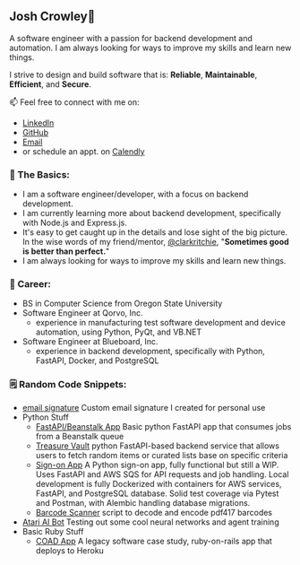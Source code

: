 ## Josh Crowley👋
A software engineer with a passion for backend development and automation. I am always looking for ways to improve my skills and learn new things.

I strive to design and build software that is: **Reliable**, **Maintainable**, **Efficient**, and **Secure**.

📫 Feel free to connect with me on:
- [LinkedIn](https://www.linkedin.com/in/joshua-crowley-3i7/)
- [GitHub](https://github.com/jcrowley3)
- [Email](mailto:jcrowley317@gmail.com)
- or schedule an appt. on [Calendly](https://calendly.com/joshcrowley/30min)

### 💬 The Basics:
- I am a software engineer/developer, with a focus on backend development.
- I am currently learning more about backend development, specifically with Node.js and Express.js.
- It's easy to get caught up in the details and lose sight of the big picture. In the wise words of my friend/mentor, [@clarkritchie](https://github.com/clarkritchie), "**Sometimes good is better than perfect.**" 
- I am always looking for ways to improve my skills and learn new things.

### 🔭 Career:
- BS in Computer Science from Oregon State University
- Software Engineer at Qorvo, Inc.
  - experience in manufacturing test software development and device automation, using Python, PyQt, and VB.NET
- Software Engineer at Blueboard, Inc.
  - experience in backend development, specifically with Python, FastAPI, Docker, and PostgreSQL


### 🗒️ Random Code Snippets:
- [email signature](https://github.com/jcrowley3/email_signature) Custom email signature I created for personal use
- Python Stuff
  - [FastAPI/Beanstalk App](https://github.com/jcrowley3/fast_stalk) Basic python FastAPI app that consumes jobs from a Beanstalk queue
  - [Treasure Vault](https://github.com/jcrowley3/treasure_vault) python FastAPI-based backend service that allows users to fetch random items or curated lists base on specific criteria
  - [Sign-on App](https://github.com/jcrowley3/magic_signon) A Python sign-on app, fully functional but still a WIP. Uses FastAPI and AWS SQS for API requests and job handling. Local development is fully Dockerized with containers for AWS services, FastAPI, and PostgreSQL database. Solid test coverage via Pytest and Postman, with Alembic handling database migrations.
  - [Barcode Scanner](https://github.com/jcrowley3/barcode_scanner) script to decode and encode pdf417 barcodes
- [Atari AI Bot](https://github.com/jcrowley3/bots-for-atari-games) Testing out some cool neural networks and agent training
- Basic Ruby Stuff
  - [COAD App](https://github.com/jcrowley3/cs362-coad-resources) A legacy software case study, ruby-on-rails app that deploys to Heroku


<!--
**jcrowley3/jcrowley3** is a ✨ _special_ ✨ repository because its `README.md` (this file) appears on your GitHub profile.

Here are some ideas to get you started:

- 🔭 I’m currently working on ...
- 🌱 I’m currently learning ...
- 👯 I’m looking to collaborate on ...
- 🤔 I’m looking for help with ...
- 💬 Ask me about ...
- 📫 How to reach me: ...
- 😄 Pronouns: ...
- ⚡ Fun fact: ...
-->

